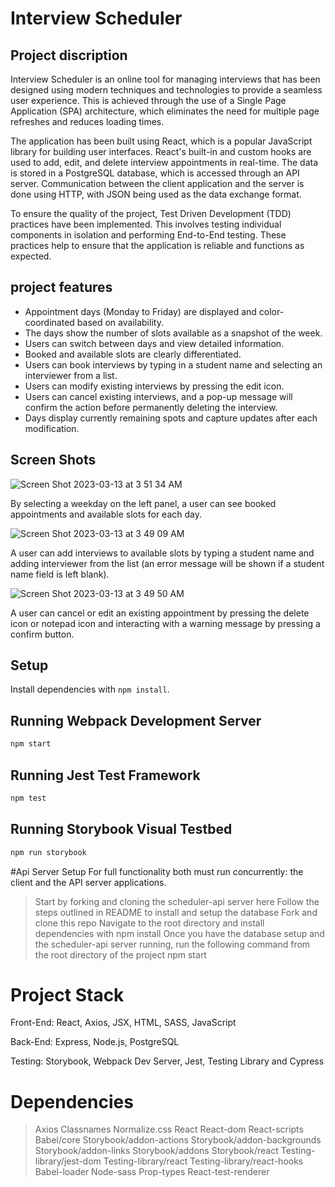 # Interview Scheduler

## Project discription 
Interview Scheduler is an online tool for managing interviews that has been designed using modern techniques and technologies to provide a seamless user experience. This is achieved through the use of a Single Page Application (SPA) architecture, which eliminates the need for multiple page refreshes and reduces loading times.

The application has been built using React, which is a popular JavaScript library for building user interfaces. React's built-in and custom hooks are used to add, edit, and delete interview appointments in real-time. The data is stored in a PostgreSQL database, which is accessed through an API server. Communication between the client application and the server is done using HTTP, with JSON being used as the data exchange format.

To ensure the quality of the project, Test Driven Development (TDD) practices have been implemented. This involves testing individual components in isolation and performing End-to-End testing. These practices help to ensure that the application is reliable and functions as expected.

## project features 

- Appointment days (Monday to Friday) are displayed and color-coordinated based on availability.
-  The days show the number of slots available as a snapshot of the week.
- Users can switch between days and view detailed information.
- Booked and available slots are clearly differentiated.
- Users can book interviews by typing in a student name and selecting an interviewer from a list.
- Users can modify existing interviews by pressing the edit icon.
- Users can cancel existing interviews, and a pop-up message will confirm the action before permanently deleting the interview.
- Days display currently remaining spots and capture updates after each modification.

## Screen Shots

![Screen Shot 2023-03-13 at 3 51 34 AM](https://user-images.githubusercontent.com/58836015/224681168-ed4e7903-a3b9-4342-9bc5-bbaad2753f65.png)

By selecting a weekday on the left panel, a user can see booked appointments and available slots for each day.

![Screen Shot 2023-03-13 at 3 49 09 AM](https://user-images.githubusercontent.com/58836015/224681258-aca0c1d1-a2c2-4734-bf19-36c8895170d7.png)

A user can add interviews to available slots by typing a student name and adding interviewer from the list (an error message will be shown if a student name field is left blank).

![Screen Shot 2023-03-13 at 3 49 50 AM](https://user-images.githubusercontent.com/58836015/224681487-34fdb68a-4635-4adc-a1b1-d0d455e3b453.png)

A user can cancel or edit an existing appointment by pressing the delete icon or notepad icon and interacting with a warning message by pressing a confirm button.
## Setup

Install dependencies with `npm install`.

## Running Webpack Development Server

```sh
npm start
```

## Running Jest Test Framework

```sh
npm test
```

## Running Storybook Visual Testbed

```sh
npm run storybook
```

#Api Server Setup
For full functionality both must run concurrently: the client and the API server applications.

> Start by forking and cloning the scheduler-api server here
> Follow the steps outlined in README to install and setup the database
> Fork and clone this repo
> Navigate to the root directory and install dependencies with npm install
> Once you have the database setup and the scheduler-api server running, run the following command from the root directory of the project npm start 

# Project Stack 

Front-End: React, Axios, JSX, HTML, SASS, JavaScript

Back-End: Express, Node.js, PostgreSQL

Testing: Storybook, Webpack Dev Server, Jest, Testing Library and Cypress

# Dependencies

> Axios
> Classnames
> Normalize.css
> React
> React-dom
> React-scripts
> Babel/core
> Storybook/addon-actions
> Storybook/addon-backgrounds
> Storybook/addon-links
> Storybook/addons
> Storybook/react
> Testing-library/jest-dom
> Testing-library/react
> Testing-library/react-hooks
> Babel-loader
> Node-sass
> Prop-types
> React-test-renderer
